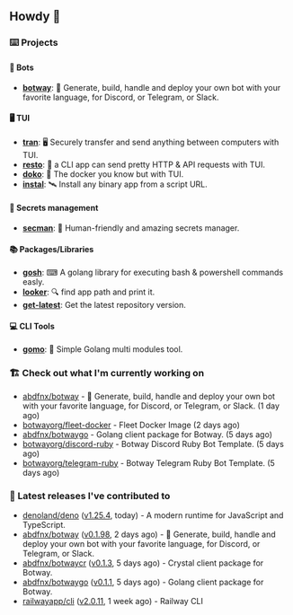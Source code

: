 ## Howdy 👋

### ⌨️ Projects

#### 🤖 Bots

- [**botway**](https://github.com/abdfnx/botway): 🤖 Generate, build, handle and deploy your own bot with your favorite language, for Discord, or Telegram, or Slack.

#### 🖥 TUI

- [**tran**](https://github.com/abdfnx/tran): 🖥 Securely transfer and send anything between computers with TUI.
- [**resto**](https://github.com/abdfnx/resto): 🔗 a CLI app can send pretty HTTP & API requests with TUI.
- [**doko**](https://github.com/abdfnx/doko): 🐳 The docker you know but with TUI.
- [**instal**](https://github.com/abdfnx/instal): 🛰️ Install any binary app from a script URL.

#### 🔐 Secrets management

- [**secman**](https://github.com/scmn-dev/secman): 👊 Human-friendly and amazing secrets manager.

#### 📚 Packages/Libraries

- [**gosh**](https://github.com/abdfnx/gosh): ⌨ A golang library for executing bash & powershell commands easly.
- [**looker**](https://github.com/abdfnx/looker): 🔍 find app path and print it.
- [**get-latest**](https://github.com/scmn-dev/get-latest): Get the latest repository version.

#### 💻 CLI Tools 

- [**gomo**](https://github.com/abdfnx/gomo): 📐 Simple Golang multi modules tool.

### 🏗️ Check out what I'm currently working on


- [abdfnx/botway](https://github.com/abdfnx/botway) - 🤖 Generate, build, handle and deploy your own bot with your favorite language, for Discord, or Telegram, or Slack. (1 day ago)
- [botwayorg/fleet-docker](https://github.com/botwayorg/fleet-docker) - Fleet Docker Image (2 days ago)
- [abdfnx/botwaygo](https://github.com/abdfnx/botwaygo) - Golang client package for Botway. (5 days ago)
- [botwayorg/discord-ruby](https://github.com/botwayorg/discord-ruby) - Botway Discord Ruby Bot Template. (5 days ago)
- [botwayorg/telegram-ruby](https://github.com/botwayorg/telegram-ruby) - Botway Telegram Ruby Bot Template. (5 days ago)

### 🔭 Latest releases I've contributed to

- [denoland/deno](https://github.com/denoland/deno) ([v1.25.4](https://github.com/denoland/deno/releases/tag/v1.25.4), today) - A modern runtime for JavaScript and TypeScript.
- [abdfnx/botway](https://github.com/abdfnx/botway) ([v0.1.98](https://github.com/abdfnx/botway/releases/tag/v0.1.98), 2 days ago) - 🤖 Generate, build, handle and deploy your own bot with your favorite language, for Discord, or Telegram, or Slack.
- [abdfnx/botwaycr](https://github.com/abdfnx/botwaycr) ([v0.1.3](https://github.com/abdfnx/botwaycr/releases/tag/v0.1.3), 5 days ago) - Crystal client package for Botway.
- [abdfnx/botwaygo](https://github.com/abdfnx/botwaygo) ([v0.1.1](https://github.com/abdfnx/botwaygo/releases/tag/v0.1.1), 5 days ago) - Golang client package for Botway.
- [railwayapp/cli](https://github.com/railwayapp/cli) ([v2.0.11](https://github.com/railwayapp/cli/releases/tag/v2.0.11), 1 week ago) - Railway CLI
